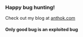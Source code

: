 ### Happy bug hunting!
Check out my blog at [anthok.com](https://anthok.com)  
  
#### Only good bug is an exploited bug
